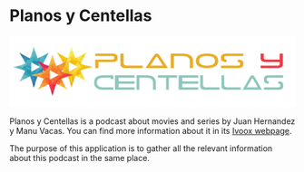 # Planos y Centellas

![Planos y Centellas logo](resources/img/planos_y_centellas_logo.png)


Planos y Centellas is a podcast about movies and series by Juan Hernandez y Manu Vacas. You can find more information about it in its [Ivoox webpage](https://www.ivoox.com/podcast-planos-centellas_sq_f1609149_1.html).

The purpose of this application is to gather all the relevant information about this podcast in the same place.